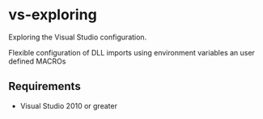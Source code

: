 vs-exploring
============

Exploring the Visual Studio configuration.

Flexible configuration of DLL imports using environment variables an user defined MACROs

Requirements
------------

 * Visual Studio 2010 or greater